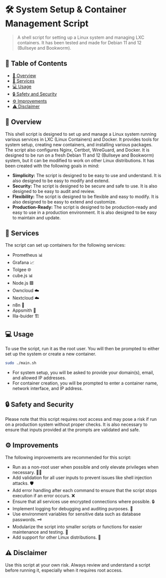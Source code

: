 # 🛠️ System Setup & Container Management Script

> A shell script for setting up a Linux system and managing LXC containers.
> It has been tested and made for Debian 11 and 12 (Bullseye and Bookworm).




## 📖 Table of Contents

- [📝 Overview](#-overview)
- [🚀 Services](#-services)
- [💻 Usage](#-usage)
- [🔒 Safety and Security](#-safety-and-security)
- [⚙️ Improvements](#️-improvements)
- [⚠️ Disclaimer](#️-disclaimer)

## 📝 Overview

This shell script is designed to set up and manage a Linux system running various services in LXC (Linux Containers) and Docker. It provides tools for system setup, creating new containers, and installing various packages. The script also configures Nginx, Certbot, WireGuard, and Docker. It is designed to be run on a fresh Debian 11 and 12 (Bullseye and Bookworm) system, but it can be modified to work on other Linux distributions. It has been created with the following goals in mind:

- **Simplicity:** The script is designed to be easy to use and understand. It is also designed to be easy to modify and extend.
- **Security:** The script is designed to be secure and safe to use. It is also designed to be easy to audit and review.
- **Flexibility:** The script is designed to be flexible and easy to modify. It is also designed to be easy to extend and customize.
- **Production-Ready:** The script is designed to be production-ready and easy to use in a production environment. It is also designed to be easy to maintain and update.

## 🚀 Services

The script can set up containers for the following services:

- Prometheus 📊
- Grafana 📈
- Tolgee 🌐
- cube.js 📊
- Node.js 🟩
- Owncloud ☁️
- Nextcloud ☁️
- n8n 🔄
- Appsmith 📱
- Illa-buider 🏗️


## 💻 Usage

To use the script, run it as the root user. You will then be prompted to either set up the system or create a new container.

```bash
sudo ./main.sh
```

- For system setup, you will be asked to provide your domain(s), email, and allowed IP addresses.
- For container creation, you will be prompted to enter a container name, network interface, and IP address.

## 🔒 Safety and Security

Please note that this script requires root access and may pose a risk if run on a production system without proper checks. It is also necessary to ensure that inputs provided at the prompts are validated and safe.

## ⚙️ Improvements

The following improvements are recommended for this script:

- Run as a non-root user when possible and only elevate privileges when necessary. 🧑‍💻
- Add validation for all user inputs to prevent issues like shell injection attacks. 🛡️
- Add error handling after each command to ensure that the script stops execution if an error occurs. ❌
- Ensure that all services use encrypted connections where possible. 🔒
- Implement logging for debugging and auditing purposes. 📝
- Use environment variables for sensitive data such as database passwords. 🗝️
- Modularize the script into smaller scripts or functions for easier maintenance and testing. 🧩
- Add support for other Linux distributions. 🐧

## ⚠️ Disclaimer

Use this script at your own risk. Always review and understand a script before running it, especially when it requires root access.
